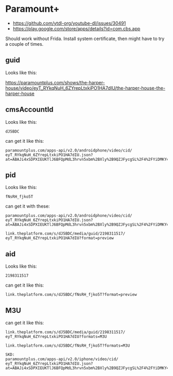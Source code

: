 # Paramount+

- https://github.com/ytdl-org/youtube-dl/issues/30491
- https://play.google.com/store/apps/details?id=com.cbs.app

Should work without Frida. Install system certificate, then might have to try a
couple of times.

## guid

Looks like this:

<https://paramountplus.com/shows/the-harper-house/video/eyT_RYkqNuH_6ZYrepLtxkiPO1HA7dIU/the-harper-house-the-harper-house>

## cmsAccountId

Looks like this:

~~~
dJ5BDC
~~~

can get it like this:

~~~
paramountplus.com/apps-api/v2.0/androidphone/video/cid/
eyT_RYkqNuH_6ZYrepLtxkiPO1HA7dIU.json?
at=ABAJi4xSDPXIEUKTlJ6BFQpMdL3hrvn5xbm%2BXly%2B9QZJFycgSL%2F4%2FYiDMKY4XWomRkI
~~~

## pid

Looks like this:

~~~
fNsRH_fjko5T
~~~

can get it with these:

~~~
paramountplus.com/apps-api/v2.0/androidphone/video/cid/
eyT_RYkqNuH_6ZYrepLtxkiPO1HA7dIU.json?
at=ABAJi4xSDPXIEUKTlJ6BFQpMdL3hrvn5xbm%2BXly%2B9QZJFycgSL%2F4%2FYiDMKY4XWomRkI

link.theplatform.com/s/dJ5BDC/media/guid/2198311517/
eyT_RYkqNuH_6ZYrepLtxkiPO1HA7dIU?format=preview
~~~

## aid

Looks like this:

~~~
2198311517
~~~

can get it like this:

~~~
link.theplatform.com/s/dJ5BDC/fNsRH_fjko5T?format=preview
~~~

## M3U

can get it like this:

~~~
link.theplatform.com/s/dJ5BDC/media/guid/2198311517/
eyT_RYkqNuH_6ZYrepLtxkiPO1HA7dIU?formats=M3U

link.theplatform.com/s/dJ5BDC/fNsRH_fjko5T?formats=M3U

SKD:
paramountplus.com/apps-api/v2.0/iphone/video/cid/
eyT_RYkqNuH_6ZYrepLtxkiPO1HA7dIU.json?
at=ABAJi4xSDPXIEUKTlJ6BFQpMdL3hrvn5xbm%2BXly%2B9QZJFycgSL%2F4%2FYiDMKY4XWomRkI
~~~

